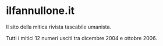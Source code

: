 # ilfannullone.it

Il sito della mitica rivista tascabile umanista.

Tutti i mitici 12 numeri usciti tra dicembre 2004 e ottobre 2006.
